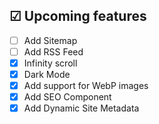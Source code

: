 
## ☑ Upcoming features

- [ ] Add Sitemap
- [ ] Add RSS Feed
- [x] Infinity scroll
- [x] Dark Mode
- [x] Add support for WebP images
- [x] Add SEO Component
- [x] Add Dynamic Site Metadata
